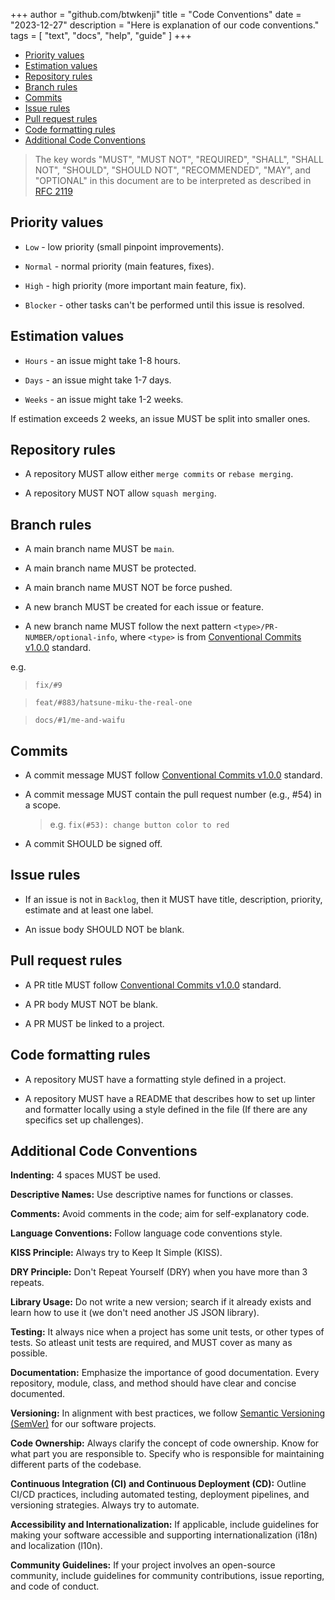 +++
author = "github.com/btwkenji"
title = "Code Conventions"
date = "2023-12-27"
description = "Here is explanation of our code conventions."
tags = [
    "text",
    "docs",
    "help",
    "guide"
]
+++

<!--toc:start-->
- [Priority values](#priority-values)
- [Estimation values](#estimation-values)
- [Repository rules](#repository-rules)
- [Branch rules](#branch-rules)
- [Commits](#commits)
- [Issue rules](#issue-rules)
- [Pull request rules](#pull-request-rules)
- [Code formatting rules](#code-formatting-rules)
- [Additional Code Conventions](#additional-code-conventions)
<!--toc:end-->

> The key words "MUST", "MUST NOT", "REQUIRED", "SHALL", "SHALL NOT", "SHOULD", "SHOULD NOT", "RECOMMENDED", "MAY", and "OPTIONAL" in this document are to be interpreted as described in [RFC 2119](https://www.rfc-editor.org/rfc/rfc2119)

## Priority values

- `Low` - low priority (small pinpoint improvements).

- `Normal` - normal priority (main features, fixes).
 
- `High` - high priority (more important main feature, fix).

- `Blocker` - other tasks can't be performed until this issue is resolved.

## Estimation values

- `Hours` - an issue might take 1-8 hours.
 
- `Days` - an issue might take 1-7 days.
 
- `Weeks` - an issue might take 1-2 weeks.

If estimation exceeds 2 weeks, an issue MUST be split into smaller ones.

## Repository rules

- A repository MUST allow either `merge commits` or `rebase merging`.

- A repository MUST NOT allow `squash merging`.

## Branch rules

- A main branch name MUST be `main`.
 
- A main branch name MUST be protected.
 
- A main branch name MUST NOT be force pushed.
 
- A new branch MUST be created for each issue or feature.
 
- A new branch name MUST follow the next pattern `<type>/PR-NUMBER/optional-info`, where `<type>` is from [Conventional Commits v1.0.0](https://www.conventionalcommits.org/en/v1.0.0/) standard.

e.g.

> `fix/#9`

> `feat/#883/hatsune-miku-the-real-one`

> `docs/#1/me-and-waifu`

## Commits

- A commit message MUST follow [Conventional Commits v1.0.0](https://www.conventionalcommits.org/en/v1.0.0/) standard.

- A commit message MUST contain the pull request number (e.g., #54) in a scope.
  
  > e.g. `fix(#53): change button color to red`
- A commit SHOULD be signed off.

## Issue rules

- If an issue is not in `Backlog`, then it MUST have title, description, priority, estimate and at least one label.

- An issue body SHOULD NOT be blank.

## Pull request rules

- A PR title MUST follow [Conventional Commits v1.0.0](https://www.conventionalcommits.org/en/v1.0.0/) standard.

- A PR body MUST NOT be blank.
  
- A PR MUST be linked to a project.

## Code formatting rules

- A repository MUST have a formatting style defined in a project.

- A repository MUST have a README that describes how to set up linter and formatter locally using a style defined in the file (If there are any specifics set up challenges).

## Additional Code Conventions

**Indenting:** 4 spaces MUST be used.

**Descriptive Names:** Use descriptive names for functions or classes.

**Comments:** Avoid comments in the code; aim for self-explanatory code.

**Language Conventions:** Follow language code conventions style.

**KISS Principle:** Always try to Keep It Simple (KISS).

**DRY Principle:** Don't Repeat Yourself (DRY) when you have more than 3 repeats.

**Library Usage:** Do not write a new version; search if it already exists and learn how to use it (we don't need another JS JSON library).

**Testing:** It always nice when a project has some unit tests, or other types of tests. So atleast unit tests are required, and MUST cover as many as possible.

**Documentation:** Emphasize the importance of good documentation. Every repository, module, class, and method should have clear and concise documented.

**Versioning:** In alignment with best practices, we follow [Semantic Versioning (SemVer)](/docs/versioning-conventions) for our software projects.

**Code Ownership:** Always clarify the concept of code ownership. Know for what part you are responsible to. Specify who is responsible for maintaining different parts of the codebase.

**Continuous Integration (CI) and Continuous Deployment (CD):** Outline CI/CD practices, including automated testing, deployment pipelines, and versioning strategies. Always try to automate.

**Accessibility and Internationalization:** If applicable, include guidelines for making your software accessible and supporting internationalization (i18n) and localization (l10n).

**Community Guidelines:** If your project involves an open-source community, include guidelines for community contributions, issue reporting, and code of conduct.
